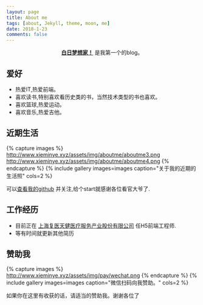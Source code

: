 ```yaml
---
layout: page
title: About me
tags: [about, Jekyll, theme, moon, me]
date: 2018-1-23
comments: false
---
```

    
<center><a href="http://www.xieminye.xyz/"><b>白日梦想家！</b></a> 是我第一个的blog。</center>

## 爱好
* 热爱IT,热爱前端。
* 喜欢读书,特别喜欢看历史类的书，当然技术类型的书也喜欢。
* 喜欢篮球,热爱运动。
* 喜欢音乐,热爱吉他。

## 近期生活

{% capture images %}
    http://www.xieminye.xyz/assets/img/aboutme/aboutme3.png
    http://www.xieminye.xyz/assets/img/aboutme/aboutme4.png
{% endcapture %}
{% include gallery images=images caption="关于我的近期的生活照" cols=2 %}

可以[查看我的github](https://github.com/z6269773) 并关注,给个start就感谢各位看官大爷了.

## 工作经历

* 目前正在 [上海复医天健医疗服务产业股份有限公司](http://www.fumedtj.com) 任H5前端工程师.
* 等有时间就更新其他简历  
<!-- [Install Moon](https://github.com/TaylanTatli/Moon){: .btn} -->

## 赞助我

{% capture images %}
    http://www.xieminye.xyz/assets/img/pay/wechat.png
{% endcapture %}
{% include gallery images=images caption="微信扫码向我赞助。" cols=2 %}

如果你在这里有收获的话，请适当的赞助我。谢谢各位了